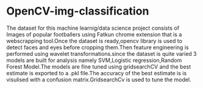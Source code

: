 # OpenCV-img-classification
The dataset for this machine learnig/data science project consists of Images of popular footballers using Fatkun 
chrome extension that is a webscrapping tool.Once the dataset is ready,opencv library
is used to detect faces and eyes before cropping them.Then feature engineering
is performed using wavelet transformations.since the dataset is quite varied 3 models 
are built for analysis namely SVM,Logistic regression,Random Forest Model.The models are fine tuned using gridsearchCV
and the best estimate is exported to a .pkl file.The accuracy of the best estimate is
is visulised with a confusion matrix.GridsearchCv is used to tune the model.
